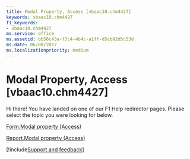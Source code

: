 ```yaml
---
title: Modal Property, Access [vbaac10.chm4427]
keywords: vbaac10.chm4427
f1_keywords:
- vbaac10.chm4427
ms.service: office
ms.assetid: bb56c43a-f3c4-4b4c-a1ff-d5cb92d5c53d
ms.date: 06/08/2017
ms.localizationpriority: medium
---
```



# Modal Property, Access [vbaac10.chm4427]

Hi there! You have landed on one of our F1 Help redirector pages. Please select the topic you were looking for below.

[Form.Modal property (Access)](https://msdn.microsoft.com/library/a36b42f6-9d97-acea-cda3-2f380a3270c2%28Office.15%29.aspx)

[Report.Modal property (Access)](https://msdn.microsoft.com/library/654ff830-c8d9-5bd9-1ec6-61ee6546b4db%28Office.15%29.aspx)

[!include[Support and feedback](~/includes/feedback-boilerplate.md)]